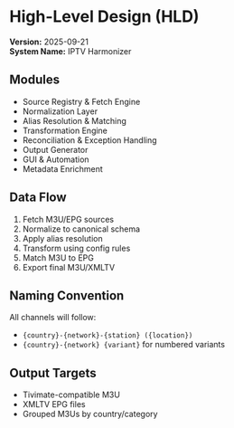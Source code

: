 # High-Level Design (HLD)

**Version:** 2025-09-21  
**System Name:** IPTV Harmonizer

## Modules
- Source Registry & Fetch Engine
- Normalization Layer
- Alias Resolution & Matching
- Transformation Engine
- Reconciliation & Exception Handling
- Output Generator
- GUI & Automation
- Metadata Enrichment

## Data Flow
1. Fetch M3U/EPG sources
2. Normalize to canonical schema
3. Apply alias resolution
4. Transform using config rules
5. Match M3U to EPG
6. Export final M3U/XMLTV

## Naming Convention
All channels will follow:
- `{country}-{network}-{station} ({location})`
- `{country}-{network} {variant}` for numbered variants

## Output Targets
- Tivimate-compatible M3U
- XMLTV EPG files
- Grouped M3Us by country/category
